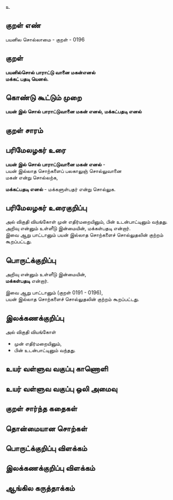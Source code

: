 உ

## குறள் எண் 

பயனில சொல்லாமை - குறள் - 0196  

## குறள் 

**பயனில்சொல் பாராட்டு வானை மகன்எனல்  
மக்கட் பதடி யெனல்.** 

## கொண்டு கூட்டும் முறை

**பயன் இல் சொல் பாராட்டுவானை மகன் எனல், மக்கட்பதடி எனல்**

## குறள் சாரம் 


## பரிமேலழகர் உரை

**பயன் இல் சொல் பாராட்டுவானை மகன் எனல்** -  
பயன் இல்லாத சொற்களைப் பலகாலுஞ் சொல்லுவானை  
மகன் என்று சொல்லற்க,  

**மக்கட்பதடி எனல்** - மக்களுள்பதர் என்று சொல்லுக.

## பரிமேலழகர் உரைகுறிப்பு   

அல் விகுதி வியங்கோள் முன் எதிர்மறையினும், பின் உடன்பாட்டினும் வந்தது.  
அறிவு என்னும் உள்ளீடு இன்மையின், மக்கள்பதடி என்றார்.  
இவை ஆறு பாட்டானும் பயன் இல்லாத சொற்களைச் சொல்லுதலின் குற்றம் கூறப்பட்டது.  

## பொருட்க்குறிப்பு 

அறிவு என்னும் உள்ளீடு இன்மையின்,  
**மக்கள்பதடி** என்றார்.  

இவை ஆறு பாட்டானும் (குறள் 0191 - 0196),   
பயன் இல்லாத சொற்களைச் சொல்லுதலின் குற்றம் கூறப்பட்டது.  

## இலக்கணக்குறிப்பு  

அல் விகுதி வியங்கோள்  
* முன் எதிர்மறையினும்,  
* பின் உடன்பாட்டினும் வந்தது.   

## உயர் வள்ளுவ வகுப்பு காணொளி


## உயர் வள்ளுவ வகுப்பு ஒலி அமைவு 

 
## குறள் சார்ந்த கதைகள் 


## தொன்மையான சொற்கள்


## பொருட்க்குறிப்பு விளக்கம்


## இலக்கணக்குறிப்பு விளக்கம்


## ஆங்கில கருத்தாக்கம் 


